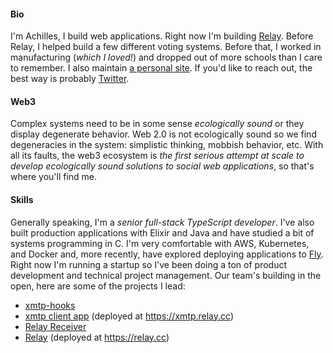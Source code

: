 #### Bio

I'm Achilles, I build web applications. Right now I'm building [Relay](https://github.com/relaycc). Before Relay, I helped build a few different voting systems. Before that, I worked in manufacturing (_which I loved!_) and dropped out of more schools than I care to remember. I also maintain [a personal site](https://www.killthebuddha.pub). If you'd like to reach out, the best way is probably [Twitter](https://twitter.com/killthebuddha_).

#### Web3

Complex systems need to be in some sense _ecologically sound_ or they display degenerate behavior. Web 2.0 is not ecologically sound so we find degeneracies in the system: simplistic thinking, mobbish behavior, etc. With all its faults, the web3 ecosystem is _the first serious attempt at scale to develop ecologically sound solutions to social web applications_, so that's where you'll find me.

#### Skills

Generally speaking, I'm a _senior full-stack TypeScript developer_. I've also built production applications with Elixir and Java and have studied a bit of systems programming in C. I'm very comfortable with AWS, Kubernetes, and Docker and, more recently, have explored deploying applications to [Fly](https://fly.io). Right now I'm running a startup so I've been doing a ton of product development and technical project management. Our team's building in the open, here are some of the projects I lead:

* [xmtp-hooks](https://github.com/relaycc/xmtp-hooks)
* [xmtp client app](https://github.com/relaycc/xmtp) (deployed at https://xmtp.relay.cc)
* [Relay Receiver](https://github.com/relaycc/receiver)
* [Relay](https://github.com/relaycc/relay) (deployed at https://relay.cc)

